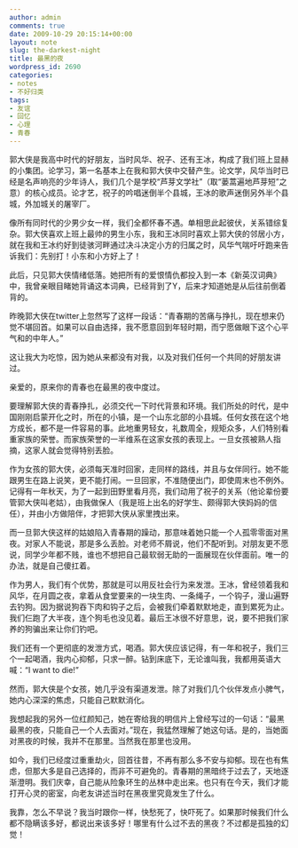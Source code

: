 ```yaml
---
author: admin
comments: true
date: 2009-10-29 20:15:14+00:00
layout: note
slug: the-darkest-night
title: 最黑的夜
wordpress_id: 2690
categories:
- notes
- 不好归类
tags:
- 友谊
- 回忆
- 心理
- 青春
---
```


郭大侠是我高中时代的好朋友，当时风华、祝子、还有王冰，构成了我们班上显赫的小集团。论学习，第一名基本上在我和郭大侠中交替产生。论文学，风华当时已经是名声响亮的少年诗人，我们几个是学校“芦芽文学社”（取“蒌蒿遍地芦芽短”之意）的核心成员。论才艺，祝子的吟唱迷倒半个县城，王冰的歌声迷倒另外半个县城，外加城关的屠宰厂。

像所有同时代的少男少女一样，我们全都怀春不遇。单相思此起彼伏，关系错综复杂。郭大侠喜欢上班上最帅的男生小东，我和王冰同时喜欢上郭大侠的邻居小方，就在我和王冰约好到徒骇河畔通过决斗决定小方的归属之时，风华气喘吁吁跑来告诉我们：先别打！小东和小方好上了！

此后，只见郭大侠情绪低落。她把所有的爱恨情仇都投入到一本《新英汉词典》中，我曾亲眼目睹她背诵这本词典，已经背到了Y，后来才知道她是从后往前倒着背的。

昨晚郭大侠在twitter上忽然写了这样一段话：“青春期的苦痛与挣扎，现在想来仍觉不堪回首。如果可以自由选择，我不愿意回到年轻时期，而宁愿做眼下这个心平气和的中年人。”

这让我大为吃惊，因为她从来都没有对我，以及对我们任何一个共同的好朋友讲过。

亲爱的，原来你的青春也在最黑的夜中度过。

要理解郭大侠的青春挣扎，必须交代一下时代背景和环境。我们所处的时代，是中国刚刚启蒙开化之时，所在的小镇，是一个山东北部的小县城。任何女孩在这个地方成长，都不是一件容易的事。此地重男轻女，礼数周全，规矩众多，人们特别看重家族的荣誉。而家族荣誉的一半维系在这家女孩的表现上。一旦女孩被熟人指摘，这家人就会觉得特别丢脸。

作为女孩的郭大侠，必须每天准时回家，走同样的路线，并且与女伴同行。她不能跟男生在路上说笑，更不能打闹。一旦回家，不准随便出门，即使周末也不例外。记得有一年秋天，为了一起到田野里看月亮，我们动用了祝子的关系（他论辈份要管郭大侠叫老姑），由我做保人（我是班上出名的好学生、颇得郭大侠妈妈的信任），并由小方做陪伴，才把郭大侠从家里拽出来。

而一旦郭大侠这样的姑娘陷入青春期的躁动，那意味着她只能一个人孤零零面对黑夜。对家人不能说，那是多么丢脸。对老师不屑说，他们不配听到。对朋友更不愿说，同学少年都不贱，谁也不想把自己最软弱无助的一面展现在伙伴面前。唯一的办法，就是自己傻扛着。

作为男人，我们有个优势，那就是可以用反社会行为来发泄。王冰，曾经领着我和风华，在月圆之夜，拿着从食堂要来的一块生肉、一条绳子，一个钩子，漫山遍野去钓狗。因为据说狗吞下肉和钩子之后，会被我们牵着默默地走，直到累死为止。我们仨跑了大半夜，连个狗毛也没见着。最后王冰很不好意思，说，要不把我们家养的狗骗出来让你们钓吧。

我们还有一个更彻底的发泄方式，喝酒。郭大侠应该记得，有一年和祝子，我们三个一起喝酒，我内心抑郁，只求一醉。钻到床底下，无论谁叫我，我都用英语大喊：“I want to die!”

然而，郭大侠是个女孩，她几乎没有渠道发泄。除了对我们几个伙伴发点小脾气，她内心深深的焦虑，只能自己默默消化。

我想起我的另外一位红颜知己，她在寄给我的明信片上曾经写过的一句话：“最黑最黑的夜，只能自己一个人去面对。”现在，我猛然理解了她这句话。是的，当她面对黑夜的时候，我并不在那里。当然我在那里也没用。

如今，我们已经度过重重劫火，回首往昔，不再有那么多不安与抑郁。现在也有焦虑，但那大多是自己选择的，而非不可避免的。青春期的黑暗终于过去了，天地逐渐澄明。我们庆幸，自己能从险象环生的丛林中走出来。也只有在今天，我们才能打开心灵的密室，向老友讲述当时在黑夜里究竟发生了什么。

我靠，怎么不早说？我当时跟你一样，快愁死了，快吓死了。如果那时候我们什么都不隐瞒该多好，都说出来该多好！哪里有什么过不去的黑夜？不过都是孤独的幻觉！


